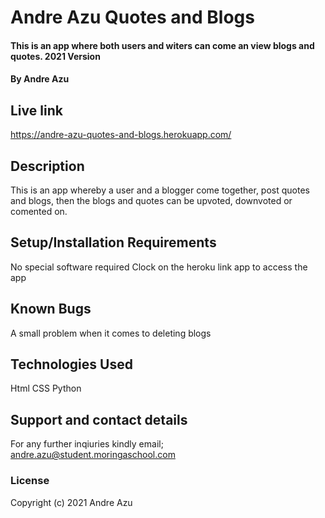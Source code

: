 # Andre Azu Quotes and Blogs
#### This is an app where both users and witers can come an view blogs and quotes. 2021 Version
#### By Andre Azu

## Live link
https://andre-azu-quotes-and-blogs.herokuapp.com/

## Description
This is an app whereby a user and a blogger come together, post quotes and blogs, then the blogs and quotes can be upvoted, downvoted or comented on.
 ## Setup/Installation Requirements
 No special software required
 Clock on the heroku link app to access the app
## Known Bugs
A small problem when it comes to deleting blogs
## Technologies Used
Html
CSS
Python
## Support and contact details
For any further inqiuries kindly email; andre.azu@student.moringaschool.com
### License
Copyright (c) 2021 Andre Azu